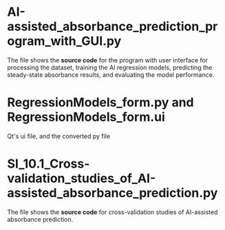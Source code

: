 # AI-assisted_absorbance_prediction_program_with_GUI.py
The file shows the **source code** for the program with user interface for processing the dataset, training the AI regression models, predicting the steady-state absorbance results, and evaluating the model performance.

# RegressionModels_form.py and RegressionModels_form.ui
Qt's ui file, and the converted py file

# SI_10.1_Cross-validation_studies_of_AI-assisted_absorbance_prediction.py
The file shows the **source code** for cross-validation studies of AI-assisted absorbance prediction.
